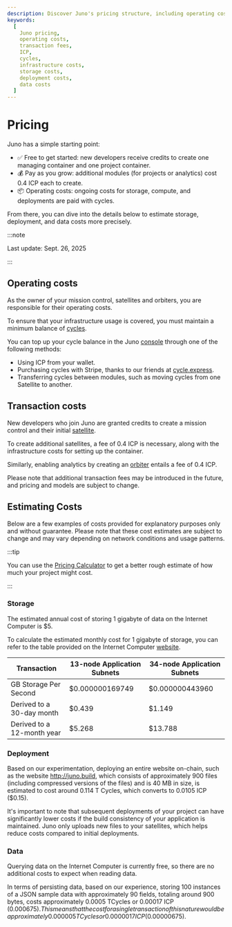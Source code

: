 ```yaml
---
description: Discover Juno's pricing structure, including operating costs, transaction fees, and cost examples. Learn how to manage and optimize your expenses.
keywords:
  [
    Juno pricing,
    operating costs,
    transaction fees,
    ICP,
    cycles,
    infrastructure costs,
    storage costs,
    deployment costs,
    data costs
  ]
---
```


# Pricing

Juno has a simple starting point:

- ✅ Free to get started: new developers receive credits to create one managing container and one project container.
- 💰 Pay as you grow: additional modules (for projects or analytics) cost 0.4 ICP each to create.
- 📦 Operating costs: ongoing costs for storage, compute, and deployments are paid with cycles.

From there, you can dive into the details below to estimate storage, deployment, and data costs more precisely.

:::note

Last update: Sept. 26, 2025

:::

## Operating costs

As the owner of your mission control, satellites and orbiters, you are responsible for their operating costs.

To ensure that your infrastructure usage is covered, you must maintain a minimum balance of [cycles](terminology.md#cycles).

You can top up your cycle balance in the Juno [console](https://console.juno.build/) through one of the following methods:

- Using ICP from your wallet.
- Purchasing cycles with Stripe, thanks to our friends at [cycle.express](https://cycle.express).
- Transferring cycles between modules, such as moving cycles from one Satellite to another.

## Transaction costs

New developers who join Juno are granted credits to create a mission control and their initial [satellite].

To create additional satellites, a fee of 0.4 ICP is necessary, along with the infrastructure costs for setting up the container.

Similarly, enabling analytics by creating an [orbiter] entails a fee of 0.4 ICP.

Please note that additional transaction fees may be introduced in the future, and pricing and models are subject to change.

## Estimating Costs

Below are a few examples of costs provided for explanatory purposes only and without guarantee. Please note that these cost estimates are subject to change and may vary depending on network conditions and usage patterns.

:::tip

You can use the [Pricing Calculator](https://internetcomputer.org/docs/current/developer-docs/cost-estimations-and-examples) to get a better rough estimate of how much your project might cost.

:::

### Storage

The estimated annual cost of storing 1 gigabyte of data on the Internet Computer is $5.

To calculate the estimated monthly cost for 1 gigabyte of storage, you can refer to the table provided on the Internet Computer [website](https://internetcomputer.org/docs/current/developer-docs/gas-cost).

| Transaction                | 13-node Application Subnets | 34-node Application Subnets |
| -------------------------- | --------------------------- | --------------------------- |
| GB Storage Per Second      | $0.000000169749             | $0.000000443960             |
| Derived to a 30-day month  | $0.439                      | $1.149                      |
| Derived to a 12-month year | $5.268                      | $13.788                     |

### Deployment

Based on our experimentation, deploying an entire website on-chain, such as the website http://juno.build, which consists of approximately 900 files (including compressed versions of the files) and is 40 MB in size, is estimated to cost around 0.114 T Cycles, which converts to 0.0105 ICP ($0.15).

It's important to note that subsequent deployments of your project can have significantly lower costs if the build consistency of your application is maintained. Juno only uploads new files to your satellites, which helps reduce costs compared to initial deployments.

### Data

Querying data on the Internet Computer is currently free, so there are no additional costs to expect when reading data.

In terms of persisting data, based on our experience, storing 100 instances of a JSON sample data with approximately 90 fields, totaling around 900 bytes, costs approximately 0.0005 TCycles or 0.00017 ICP ($0.000675). This means that the cost for a single transaction of this nature would be approximately 0.000005 TCycles or 0.0000017 ICP ($0.00000675).

[mission control]: terminology.md#mission-control
[satellite]: terminology.md#satellite
[orbiter]: terminology.md#orbiter
